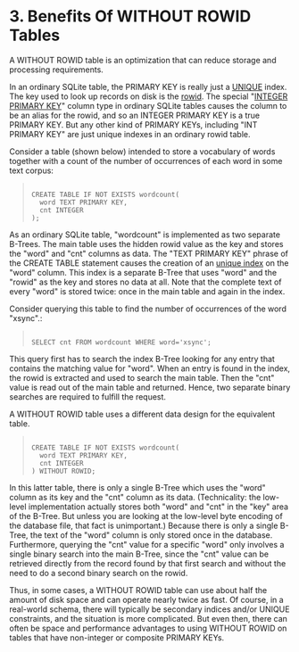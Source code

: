 # 3\. Benefits Of WITHOUT ROWID Tables


A WITHOUT ROWID table is an optimization that can reduce storage and
processing requirements.



In an ordinary SQLite table, the PRIMARY KEY is really just a
[UNIQUE](lang_createtable.html#uniqueconst) index. The key used to look up records on disk
is the [rowid](lang_createtable.html#rowid).
The special "[INTEGER PRIMARY KEY](lang_createtable.html#rowid)" column type in ordinary SQLite tables
causes the column to be an alias for the rowid, and so an INTEGER PRIMARY
KEY is a true PRIMARY KEY. But any other kind of PRIMARY KEYs, including
"INT PRIMARY KEY" are just unique indexes in an ordinary rowid table.


Consider a table (shown below) intended to store a
vocabulary of words together with a count of the number of occurrences of
each word in some text corpus:




> ```
> 
> CREATE TABLE IF NOT EXISTS wordcount(
>   word TEXT PRIMARY KEY,
>   cnt INTEGER
> );
> 
> ```


As an ordinary SQLite table, "wordcount" is implemented as two
separate B\-Trees. The main table uses the hidden rowid value as the key
and stores the "word" and "cnt" columns as data. The "TEXT PRIMARY KEY"
phrase of the CREATE TABLE statement
causes the creation of an [unique index](lang_createindex.html#uniqueidx) on the "word" column. This index is a
separate B\-Tree that uses "word" and the "rowid" as the key and stores no
data at all. Note that the complete text of every "word" is stored twice:
once in the main table and again in the index.



Consider querying this table to find the number of occurrences of the
word "xsync".:




> ```
> 
> SELECT cnt FROM wordcount WHERE word='xsync';
> 
> ```


This query first has to search the index B\-Tree looking for any entry
that contains the matching value for "word". When an entry is found in
the index, the rowid is extracted and used to search the main table.
Then the "cnt" value is read out of the main table and returned. Hence, two
separate binary searches are required to fulfill the request.



A WITHOUT ROWID table uses a different data design for the equivalent
table.




> ```
> 
> CREATE TABLE IF NOT EXISTS wordcount(
>   word TEXT PRIMARY KEY,
>   cnt INTEGER
> ) WITHOUT ROWID;
> 
> ```


In this latter table, there is only a single B\-Tree which uses the "word"
column as its key and the "cnt" column as its data. (Technicality: the
low\-level implementation actually stores both "word" and "cnt" in the "key"
area of the B\-Tree. But unless you are looking at the low\-level byte encoding
of the database file, that fact is unimportant.) Because there is only
a single B\-Tree, the text of the "word" column is only stored once in the
database. Furthermore, querying the "cnt" value for a specific "word"
only involves a single binary search into the main B\-Tree, since the "cnt"
value can be retrieved directly from the record found by that first search
and without the need to do a second binary search on the rowid.



Thus, in some cases, a WITHOUT ROWID table can use about half the amount
of disk space and can operate nearly twice as fast. Of course, in a
real\-world schema, there will typically be secondary indices and/or
UNIQUE constraints, and the situation is more complicated. But even then,
there can often be space and performance advantages to using WITHOUT ROWID
on tables that have non\-integer or composite PRIMARY KEYs.




